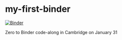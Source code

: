 # my-first-binder

[![Binder](https://mybinder.org/badge_logo.svg)](https://mybinder.org/v2/gh/KirstieSecret/my-first-binder/master)

Zero to Binder code-along in Cambridge on January 31

